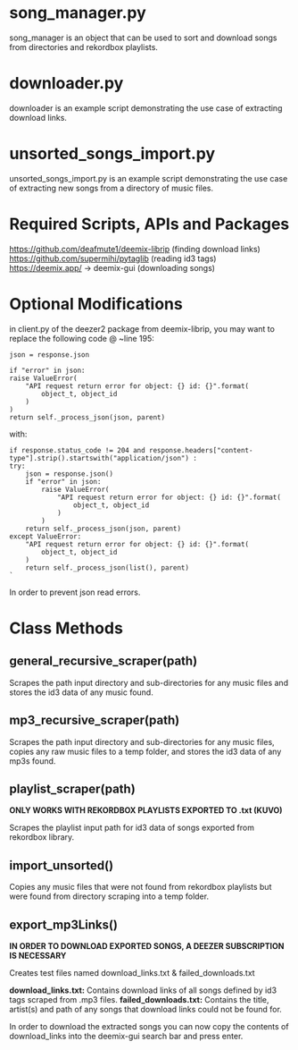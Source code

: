 # song_manager.py
song_manager is an object that can be used to sort and download songs from directories and rekordbox playlists.
# downloader.py
downloader is an example script demonstrating the use case of extracting download links.
# unsorted_songs_import.py
unsorted_songs_import.py is an example script demonstrating the use case of extracting new songs from a directory of music files.
# Required Scripts, APIs and Packages
https://github.com/deafmute1/deemix-librip (finding download links)
https://github.com/supermihi/pytaglib (reading id3 tags)
https://deemix.app/ -> deemix-gui (downloading songs)
# Optional Modifications

in client.py of the deezer2 package from deemix-librip, you may want to replace the following code @ ~line 195:

    json = response.json

    if "error" in json:
    raise ValueError(
        "API request return error for object: {} id: {}".format(
            object_t, object_id
        )
    )
    return self._process_json(json, parent)

with:

    if response.status_code != 204 and response.headers["content-type"].strip().startswith("application/json") :
    try:
        json = response.json()
        if "error" in json:
            raise ValueError(
                "API request return error for object: {} id: {}".format(
                    object_t, object_id
                )
            )
        return self._process_json(json, parent)
    except ValueError:
        "API request return error for object: {} id: {}".format(
            object_t, object_id
        )
        return self._process_json(list(), parent)
    `

In order to prevent json read errors.

# Class Methods
## general_recursive_scraper(path)
Scrapes the path input directory and sub-directories for any music files and stores the id3 data of any music found.
## mp3_recursive_scraper(path)
Scrapes the path input directory and sub-directories for any music files, copies any raw music files to a temp folder, and stores the id3 data of any mp3s found.
## playlist_scraper(path)
**ONLY WORKS WITH REKORDBOX PLAYLISTS EXPORTED TO .txt (KUVO)**

Scrapes the playlist input path for id3 data of songs exported from rekordbox library.
## import_unsorted()
Copies any music files that were not found from rekordbox playlists but were found from directory scraping into a temp folder.
## export_mp3Links()
**IN ORDER TO DOWNLOAD EXPORTED SONGS, A DEEZER SUBSCRIPTION IS NECESSARY**

Creates test files named download_links.txt & failed_downloads.txt

**download_links.txt:** Contains download links of all songs defined by id3 tags scraped from .mp3 files.
**failed_downloads.txt:** Contains the title, artist(s) and path of any songs that download links could not be found for.

In order to download the extracted songs you can now copy the contents of download_links into the deemix-gui search bar and press enter.